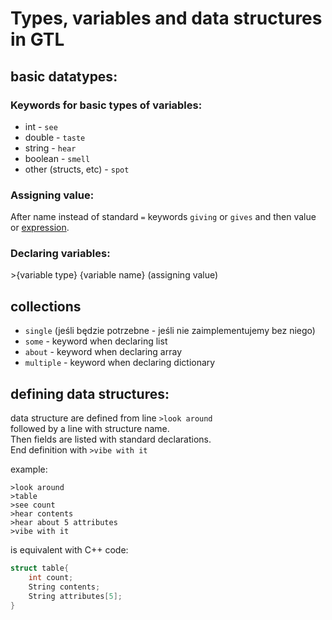 # Types, variables and data structures in GTL

## basic datatypes:

### Keywords for basic types of variables:
- int       - `see`
- double    - `taste`
- string    - `hear`
- boolean   - `smell`
- other (structs, etc) - `spot`

### Assigning value:
After name instead of standard `=` keywords `giving` or `gives` and then value or [expression](expressions.md).

### Declaring variables:
\>{variable type} {variable name} (assigning value)

## collections
- `single` (jeśli będzie potrzebne - jeśli nie zaimplementujemy bez niego)
- `some` - keyword when declaring list
- `about` - keyword when declaring array
- `multiple` - keyword when declaring dictionary


## defining data structures:
data structure are defined from line
`>look around`\
followed by a line with structure name.\
Then fields are listed with standard declarations.\
End definition with `>vibe with it`

example:
```
>look around
>table
>see count
>hear contents
>hear about 5 attributes
>vibe with it
```
is equivalent with C++ code:
```C++
struct table{
    int count;
    String contents;
    String attributes[5];
}
```